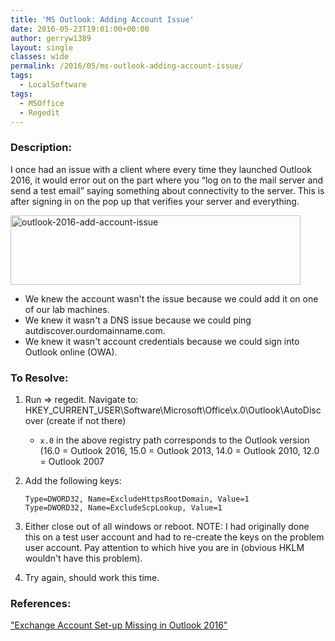 ```yaml
---
title: 'MS Outlook: Adding Account Issue'
date: 2016-05-23T19:01:00+00:00
author: gerryw1389
layout: single
classes: wide
permalink: /2016/05/ms-outlook-adding-account-issue/
tags:
  - LocalSoftware
tags:
  - MSOffice
  - Regedit
---
```

<!--more-->

### Description:

I once had an issue with a client where every time they launched Outlook 2016, it would error out on the part where you &#8220;log on to the mail server and send a test email&#8221; saying something about connectivity to the server. This is after signing in on the pop up that verifies your server and everything.

  <img class="alignnone size-full wp-image-685" src="https://automationadmin.com/assets/images/uploads/2016/09/outlook-2016-add-account-issue.png" alt="outlook-2016-add-account-issue" width="464" height="111" srcset="https://automationadmin.com/assets/images/uploads/2016/09/outlook-2016-add-account-issue.png 464w, https://automationadmin.com/assets/images/uploads/2016/09/outlook-2016-add-account-issue-300x72.png 300w" sizes="(max-width: 464px) 100vw, 464px" />

   - We knew the account wasn't the issue because we could add it on one of our lab machines.  
   - We knew it wasn't a DNS issue because we could ping autdiscover.ourdomainname.com.  
   - We knew it wasn't account credentials because we could sign into Outlook online (OWA).

### To Resolve:

1. Run => regedit. Navigate to: HKEY_CURRENT_USER\Software\Microsoft\Office\x.0\Outlook\AutoDiscover (create if not there)

   - `x.0` in the above registry path corresponds to the Outlook version (16.0 = Outlook 2016, 15.0 = Outlook 2013, 14.0 = Outlook 2010, 12.0 = Outlook 2007

2. Add the following keys:

   ```escape
   Type=DWORD32, Name=ExcludeHttpsRootDomain, Value=1
   Type=DWORD32, Name=ExcludeScpLookup, Value=1
   ```

3. Either close out of all windows or reboot. NOTE: I had originally done this on a test user account and had to re-create the keys on the problem user account. Pay attention to which hive you are in (obvious HKLM wouldn't have this problem).

4. Try again, should work this time.

### References:

["Exchange Account Set-up Missing in Outlook 2016"](http://www.slipstick.com/outlook/exchange-account-set-up-missing-in-outlook-2016)